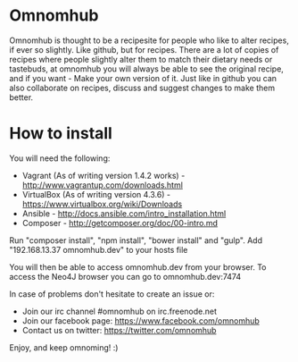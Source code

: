 Omnomhub
=========
Omnomhub is thought to be a recipesite for people who like to alter recipes, if ever so slightly. Like github, but for recipes. There are a lot of copies of recipes where people slightly alter them to match their dietary needs or tastebuds, at omnomhub you will always be able to see the original recipe, and if you want - Make your own version of it. Just like in github you can also collaborate on recipes, discuss and suggest changes to make them better.


How to install
=========

You will need the following:
* Vagrant (As of writing version 1.4.2 works) - http://www.vagrantup.com/downloads.html
* VirtualBox (As of writing version 4.3.6) - https://www.virtualbox.org/wiki/Downloads
* Ansible - http://docs.ansible.com/intro_installation.html
* Composer - http://getcomposer.org/doc/00-intro.md

Run "composer install", "npm install", "bower install" and "gulp".
Add "192.168.13.37	omnomhub.dev" to your hosts file

You will then be able to access omnomhub.dev from your browser.
To access the Neo4J browser you can go to omnomhub.dev:7474

In case of problems don't hesitate to create an issue or:
* Join our irc channel #omnomhub on irc.freenode.net
* Join our facebook page: https://www.facebook.com/omnomhub
* Contact us on twitter: https://twitter.com/omnomhub

Enjoy, and keep omnoming! :)
